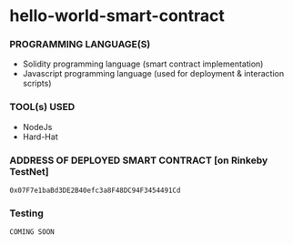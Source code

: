 # hello-world-smart-contract

### PROGRAMMING LANGUAGE(S)
* Solidity programming language (smart contract implementation)
* Javascript programming language (used for deployment & interaction scripts)

### TOOL(s) USED
* NodeJs
* Hard-Hat

### ADDRESS OF DEPLOYED SMART CONTRACT [on Rinkeby TestNet]
```
0x07F7e1baBd3DE2B40efc3a8F48DC94F3454491Cd
```

### Testing
```
COMING SOON
```